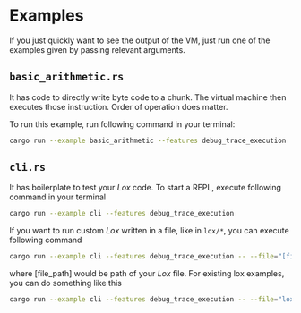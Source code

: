 # Examples

If you just quickly want to see the output of the VM, just run one of the examples given by passing relevant arguments.

## `basic_arithmetic.rs`

It has code to directly write byte code to a chunk. The virtual machine then executes those instruction. Order of operation does matter.

To run this example, run following command in your terminal:
```bash
cargo run --example basic_arithmetic --features debug_trace_execution
```

## `cli.rs` 

It has boilerplate to test your *Lox* code. To start a REPL, execute following command in your terminal

```bash
cargo run --example cli --features debug_trace_execution
```

If you want to run custom *Lox* written in a file, like in `lox/*`, you can execute following command

```bash
cargo run --example cli --features debug_trace_execution -- --file="[file_path]"
```

where [file_path] would be path of your *Lox* file. For existing lox examples, you can do something like this

```bash
cargo run --example cli --features debug_trace_execution -- --file="lox/expression.lox"
```